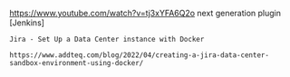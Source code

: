 https://www.youtube.com/watch?v=tj3xYFA6Q2o next generation plugin [Jenkins]
```
Jira - Set Up a Data Center instance with Docker

https://www.addteq.com/blog/2022/04/creating-a-jira-data-center-sandbox-environment-using-docker/
```

